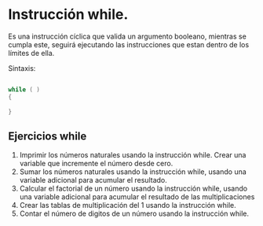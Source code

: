 # Instrucción while.

Es una instrucción cíclica que valida un argumento booleano, mientras se cumpla este, seguirá ejecutando las instrucciones que estan dentro de los límites de ella.

Sintaxis:

```C++

while ( )
{
   
}

```


## Ejercicios while

1. Imprimir los números naturales usando la instrucción while. Crear una variable que incremente el número desde cero.
2. Sumar los números naturales usando la instrucción while, usando una variable adicional para acumular el resultado.
3. Calcular el factorial de un número usando la instrucción while, usando una variable adicional para acumular el resultado de las multiplicaciones
4. Crear las tablas de multiplicación del 1 usando la instrucción while.
5. Contar el número de digitos de un número usando la instrucción while.



